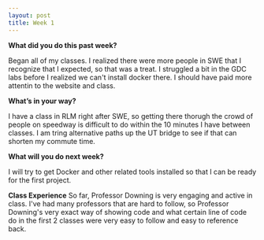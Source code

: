 ```yaml
---
layout: post
title: Week 1
---
```


**What did you do this past week?**

Began all of my classes. I realized there were more people in SWE that I recognize that I expected, so that was a treat. I struggled a bit in the GDC labs before I realized we can't install docker there. I should have paid more attentin to the website and class.

**What’s in your way?**

I have a class in RLM right after SWE, so getting there thorugh the crowd of people on speedway is difficult to do within the 10 minutes I have between classes. I am tring alternative paths up the UT bridge to see if that can shorten my commute time.

**What will you do next week?**

I will try to get Docker and other related tools installed so that I can be ready for the first project. 

**Class Experience**
So far, Professor Downing is very engaging and active in class. I've had many professors that are hard to follow, so Professor Downing's very exact way of showing code and what certain line of code do in the first 2 classes were very easy to follow and easy to reference back.
<!--![_config.yml]({{ site.baseurl }}/images/config.png)-->

<!--The easiest way to make your first post is to edit this one. Go into /_posts/ and update the Hello World markdown file. For more instructions head over to the [Jekyll Now repository](https://github.com/barryclark/jekyll-now) on GitHub.-->
